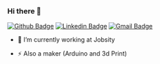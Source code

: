 ### Hi there 👋

<!--
**cotts/cotts** is a ✨ _special_ ✨ repository because its `README.md` (this file) appears on your GitHub profile.-->

[![Github Badge](https://img.shields.io/badge/-Github-000?style=flat-square&logo=Github&logoColor=white&link=https://github.com/cotts)](https://github.com/cotts)
[![Linkedin Badge](https://img.shields.io/badge/-LinkedIn-blue?style=flat-square&logo=Linkedin&logoColor=white&link=https://www.linkedin.com/in/cotts/)](https://www.linkedin.com/in/cotts/)
[![Gmail Badge](https://img.shields.io/badge/-Gmail-c14438?style=flat-square&logo=Gmail&logoColor=white&link=mailto:thadeu@cotts.dev)](mailto:thadeu@cotts.dev)

- 🔭 I’m currently working at Jobsity
<!-- - 🌱 I’m currently learning Python and React -->
- ⚡ Also a maker (Arduino and 3d Print)


<!--- 👯 I’m looking to collaborate on ...
 🤔 I’m looking for help with ...
- 💬 Ask me about ...
- 📫 How to reach me: ...
- 😄 Pronouns: ...
- ⚡ Fun fact: ...
-->
